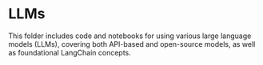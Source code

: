 # LLMs

This folder includes code and notebooks for using various large language models (LLMs), covering both API-based and open-source models, as well as foundational LangChain concepts.
